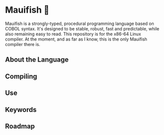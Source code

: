 # Mauifish 🐠
Mauifish is a strongly-typed, procedural programming language based on COBOL syntax. It's designed to be stable, robust, fast and predictable, while also remaining easy to read. This repository is for the x86-64 Linux compiler. At the moment, and as far as I know, this is the only Mauifish compiler there is.

## About the Language

## Compiling

## Use

## Keywords

## Roadmap
